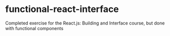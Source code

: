 # functional-react-interface
Completed exercise for the React.js: Building and Interface course, but done with functional components
